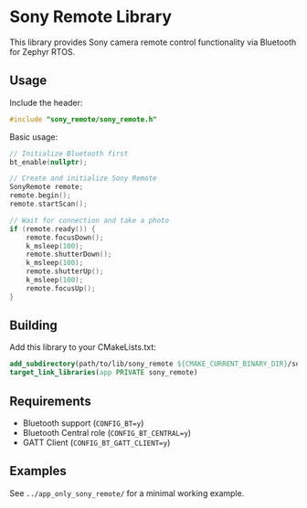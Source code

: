 # Sony Remote Library

This library provides Sony camera remote control functionality via Bluetooth for Zephyr RTOS.

## Usage

Include the header:
```cpp
#include "sony_remote/sony_remote.h"
```

Basic usage:
```cpp
// Initialize Bluetooth first
bt_enable(nullptr);

// Create and initialize Sony Remote
SonyRemote remote;
remote.begin();
remote.startScan();

// Wait for connection and take a photo
if (remote.ready()) {
    remote.focusDown();
    k_msleep(100);
    remote.shutterDown();
    k_msleep(100);
    remote.shutterUp();
    k_msleep(100);
    remote.focusUp();
}
```

## Building

Add this library to your CMakeLists.txt:
```cmake
add_subdirectory(path/to/lib/sony_remote ${CMAKE_CURRENT_BINARY_DIR}/sony_remote)
target_link_libraries(app PRIVATE sony_remote)
```

## Requirements

- Bluetooth support (`CONFIG_BT=y`)
- Bluetooth Central role (`CONFIG_BT_CENTRAL=y`)
- GATT Client (`CONFIG_BT_GATT_CLIENT=y`)

## Examples

See `../app_only_sony_remote/` for a minimal working example.